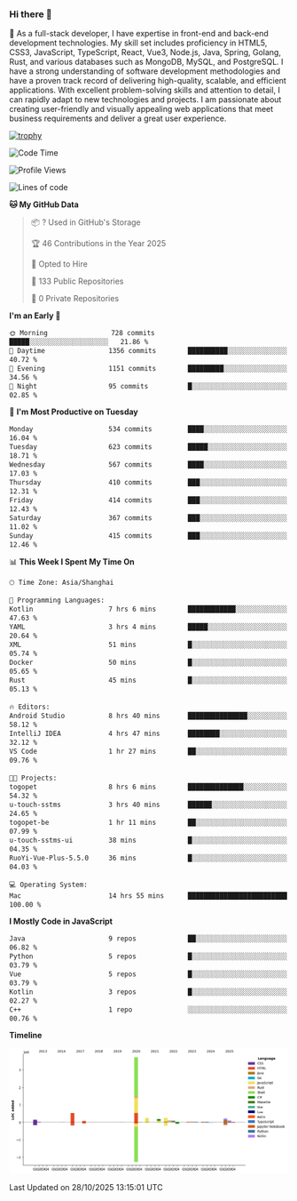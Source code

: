 ### Hi there 👋

🌱 As a full-stack developer, I have expertise in front-end and back-end development technologies. My skill set includes proficiency in HTML5, CSS3, JavaScript, TypeScript, React, Vue3, Node.js, Java, Spring, Golang, Rust, and various databases such as MongoDB, MySQL, and PostgreSQL. I have a strong understanding of software development methodologies and have a proven track record of delivering high-quality, scalable, and efficient applications. With excellent problem-solving skills and attention to detail, I can rapidly adapt to new technologies and projects. I am passionate about creating user-friendly and visually appealing web applications that meet business requirements and deliver a great user experience.

[![trophy](https://github-profile-trophy.vercel.app/?username=elton&rank=SECRET,SSS,SS,S,AAA,AA,A&theme=onedark&no-frame=true&margin-w=10)](https://github.com/ryo-ma/github-profile-trophy)

<!--START_SECTION:waka-->
![Code Time](http://img.shields.io/badge/Code%20Time-2%2C024%20hrs%2010%20mins-blue)

![Profile Views](http://img.shields.io/badge/Profile%20Views-1-blue)

![Lines of code](https://img.shields.io/badge/From%20Hello%20World%20I%27ve%20Written-5.9%20million%20lines%20of%20code-blue)

**🐱 My GitHub Data** 

> 📦 ? Used in GitHub's Storage 
 > 
> 🏆 46 Contributions in the Year 2025
 > 
> 💼 Opted to Hire
 > 
> 📜 133 Public Repositories 
 > 
> 🔑 0 Private Repositories 
 > 
**I'm an Early 🐤** 

```text
🌞 Morning                728 commits         █████░░░░░░░░░░░░░░░░░░░░   21.86 % 
🌆 Daytime                1356 commits        ██████████░░░░░░░░░░░░░░░   40.72 % 
🌃 Evening                1151 commits        █████████░░░░░░░░░░░░░░░░   34.56 % 
🌙 Night                  95 commits          █░░░░░░░░░░░░░░░░░░░░░░░░   02.85 % 
```
📅 **I'm Most Productive on Tuesday** 

```text
Monday                   534 commits         ████░░░░░░░░░░░░░░░░░░░░░   16.04 % 
Tuesday                  623 commits         █████░░░░░░░░░░░░░░░░░░░░   18.71 % 
Wednesday                567 commits         ████░░░░░░░░░░░░░░░░░░░░░   17.03 % 
Thursday                 410 commits         ███░░░░░░░░░░░░░░░░░░░░░░   12.31 % 
Friday                   414 commits         ███░░░░░░░░░░░░░░░░░░░░░░   12.43 % 
Saturday                 367 commits         ███░░░░░░░░░░░░░░░░░░░░░░   11.02 % 
Sunday                   415 commits         ███░░░░░░░░░░░░░░░░░░░░░░   12.46 % 
```


📊 **This Week I Spent My Time On** 

```text
🕑︎ Time Zone: Asia/Shanghai

💬 Programming Languages: 
Kotlin                   7 hrs 6 mins        ████████████░░░░░░░░░░░░░   47.63 % 
YAML                     3 hrs 4 mins        █████░░░░░░░░░░░░░░░░░░░░   20.64 % 
XML                      51 mins             █░░░░░░░░░░░░░░░░░░░░░░░░   05.74 % 
Docker                   50 mins             █░░░░░░░░░░░░░░░░░░░░░░░░   05.65 % 
Rust                     45 mins             █░░░░░░░░░░░░░░░░░░░░░░░░   05.13 % 

🔥 Editors: 
Android Studio           8 hrs 40 mins       ███████████████░░░░░░░░░░   58.12 % 
IntelliJ IDEA            4 hrs 47 mins       ████████░░░░░░░░░░░░░░░░░   32.12 % 
VS Code                  1 hr 27 mins        ██░░░░░░░░░░░░░░░░░░░░░░░   09.76 % 

🐱‍💻 Projects: 
togopet                  8 hrs 6 mins        ██████████████░░░░░░░░░░░   54.32 % 
u-touch-sstms            3 hrs 40 mins       ██████░░░░░░░░░░░░░░░░░░░   24.65 % 
togopet-be               1 hr 11 mins        ██░░░░░░░░░░░░░░░░░░░░░░░   07.99 % 
u-touch-sstms-ui         38 mins             █░░░░░░░░░░░░░░░░░░░░░░░░   04.35 % 
RuoYi-Vue-Plus-5.5.0     36 mins             █░░░░░░░░░░░░░░░░░░░░░░░░   04.03 % 

💻 Operating System: 
Mac                      14 hrs 55 mins      █████████████████████████   100.00 % 
```

**I Mostly Code in JavaScript** 

```text
Java                     9 repos             ██░░░░░░░░░░░░░░░░░░░░░░░   06.82 % 
Python                   5 repos             █░░░░░░░░░░░░░░░░░░░░░░░░   03.79 % 
Vue                      5 repos             █░░░░░░░░░░░░░░░░░░░░░░░░   03.79 % 
Kotlin                   3 repos             █░░░░░░░░░░░░░░░░░░░░░░░░   02.27 % 
C++                      1 repo              ░░░░░░░░░░░░░░░░░░░░░░░░░   00.76 % 
```



**Timeline**

![Lines of Code chart](https://raw.githubusercontent.com/elton/elton/main/assets/bar_graph.png)


 Last Updated on 28/10/2025 13:15:01 UTC
<!--END_SECTION:waka-->

<!--
**elton/elton** is a ✨ _special_ ✨ repository because its `README.md` (this file) appears on your GitHub profile.

Here are some ideas to get you started:

- 🔭 I’m currently working on ...
- 🌱 I’m currently learning ...
- 👯 I’m looking to collaborate on ...
- 🤔 I’m looking for help with ...
- 💬 Ask me about ...
- 📫 How to reach me: ...
- 😄 Pronouns: ...
- ⚡ Fun fact: ...
-->
